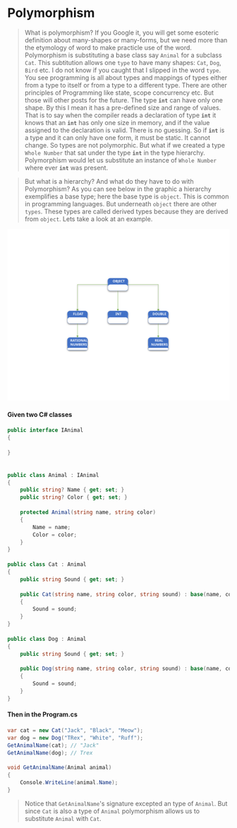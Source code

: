 # Polymorphism

> What is polymorphism? If you Google it, you will get some esoteric definition about many-shapes or many-forms, but we need more than the etymology of word to make practicle use of the word. Polymorphism is substituting a base class say `Animal` for a subclass `Cat`. This subtitution allows one `type` to have many shapes: `Cat`, `Dog`, `Bird` etc. I do not know if you caught that I slipped in the word `type`. You see programming is all about types and mappings of types either from a type to itself or from a type to a different type. There are other principles of Programming like state, scope concurrency etc. But those will other posts for the future. The type **`int`** can have only one shape. By this I mean it has a pre-defined size and range of values. That is to say when the compiler reads a declaration of type **`int`** it knows that an **`int`** has only one size in memory, and if the value assigned to the declaration is valid. There is no guessing. So if **`int`** is a type and it can only have one form, it must be static. It cannot change. So types are not polymorphic. But what if we created a type `Whole Number` that sat under the type **`int`** in the type hierarchy. Polymorphism would let us substitute an instance of `Whole Number` where ever **`int`** was present. 

> But what is a hierarchy? And what do they have to do with Polymorphism? As you can see below in the graphic a hierarchy exemplifies a base type; here the base type is `object`. This is common in programming languages. But underneath `object` there are other `types`. These types are called derived types because they are derived from `object`. Lets take a look at an example. 

![Image_Hiearchy](../images/EXAMPLE_TYPE_SYSTEM.svg)

#### Given two C# classes
```csharp
public interface IAnimal
{

}


public class Animal : IAnimal
{
    public string? Name { get; set; }
    public string? Color { get; set; }

    protected Animal(string name, string color)
    {
        Name = name;
        Color = color;
    }
}

public class Cat : Animal
{
    public string Sound { get; set; }

    public Cat(string name, string color, string sound) : base(name, color)
    {
        Sound = sound;
    }
}

public class Dog : Animal
{
    public string Sound { get; set; }

    public Dog(string name, string color, string sound) : base(name, color)
    {
        Sound = sound;
    }
}
```

#### Then in the Program.cs
```csharp
var cat = new Cat("Jack", "Black", "Meow");
var dog = new Dog("TRex", "White", "Ruff");
GetAnimalName(cat); // "Jack"
GetAnimalName(dog); // Trex

void GetAnimalName(Animal animal)
{
    Console.WriteLine(animal.Name);
}
```

> Notice that `GetAnimalName`'s signature excepted an type of `Animal`. But since `Cat` is also a type of `Animal` polymorphism allows us to substitute `Animal` with `Cat`. 